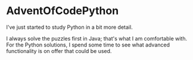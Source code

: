 # AdventOfCodePython
I've just started to study Python in a bit more detail.

I always solve the puzzles first in Java; that's what I am comfortable with.
For the Python solutions, I spend some time to see what advanced functionality is on offer that could be used.
